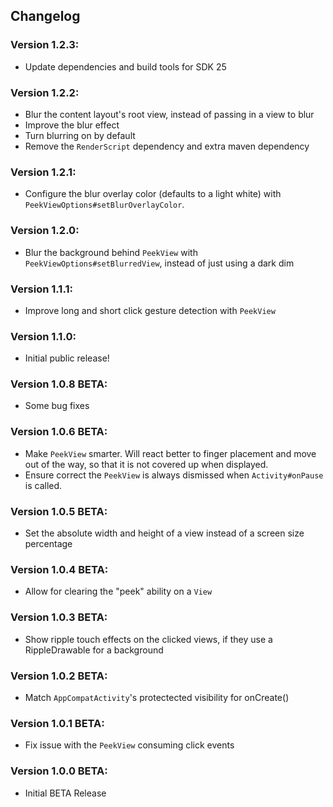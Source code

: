 ## Changelog

### Version 1.2.3:
- Update dependencies and build tools for SDK 25

### Version 1.2.2:
- Blur the content layout's root view, instead of passing in a view to blur
- Improve the blur effect
- Turn blurring on by default
- Remove the `RenderScript` dependency and extra maven dependency

### Version 1.2.1:
- Configure the blur overlay color (defaults to a light white) with `PeekViewOptions#setBlurOverlayColor`.

### Version 1.2.0:
- Blur the background behind `PeekView` with `PeekViewOptions#setBlurredView`, instead of just using a dark dim

### Version 1.1.1:
- Improve long and short click gesture detection with `PeekView`

### Version 1.1.0:
- Initial public release!

### Version 1.0.8 BETA:
- Some bug fixes

### Version 1.0.6 BETA:
- Make `PeekView` smarter. Will react better to finger placement and move out of the way, so that it is not covered up when displayed.
- Ensure correct the `PeekView` is always dismissed when `Activity#onPause` is called.

### Version 1.0.5 BETA:
- Set the absolute width and height of a view instead of a screen size percentage

### Version 1.0.4 BETA:
- Allow for clearing the "peek" ability on a `View`

### Version 1.0.3 BETA:
- Show ripple touch effects on the clicked views, if they use a RippleDrawable for a background

### Version 1.0.2 BETA:
- Match `AppCompatActivity`'s protectected visibility for onCreate()

### Version 1.0.1 BETA:
- Fix issue with the `PeekView` consuming click events

### Version 1.0.0 BETA:
- Initial BETA Release